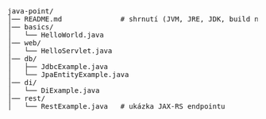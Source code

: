 <pre>
java-point/
│── README.md              # shrnutí (JVM, JRE, JDK, build nástroje, Enterprise Java, JBoss)
│── basics/
│   └── HelloWorld.java
│── web/
│   └── HelloServlet.java
│── db/
│   ├── JdbcExample.java
│   └── JpaEntityExample.java
│── di/
│   └── DiExample.java
│── rest/
│   └── RestExample.java   # ukázka JAX-RS endpointu
</pre>
